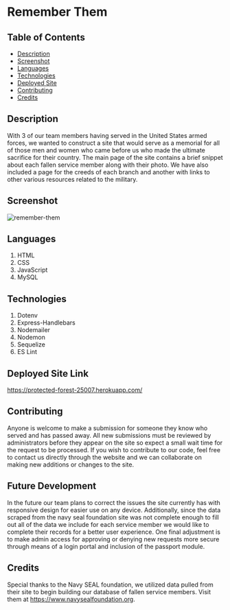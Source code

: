 # Remember Them

## Table of Contents
* [Description](#Description)
* [Screenshot](#Screenshot)
* [Languages](#Languages)
* [Technologies](#Technologies)
* [Deployed Site](#Deployed_Site_Link)
* [Contributing](#Contributing)
* [Credits](#Credits)

## Description
With 3 of our team members having served in the United States armed forces, we wanted to construct
a site that would serve as a memorial for all of those men and women who came before us who made the 
ultimate sacrifice for their country. The main page of the site contains a brief snippet about
each fallen service member along with their photo. We have also included a page for the creeds
of each branch and another with links to other various resources related to the military.

## Screenshot
![remember-them](https://user-images.githubusercontent.com/66571617/98058117-2f29c800-1e01-11eb-8c9e-31b753690e4c.PNG)

## Languages
1. HTML
2. CSS
3. JavaScript
4. MySQL

## Technologies
1. Dotenv
2. Express-Handlebars
3. Nodemailer
4. Nodemon
5. Sequelize
6. ES Lint

## Deployed Site Link
https://protected-forest-25007.herokuapp.com/

## Contributing
Anyone is welcome to make a submission for someone they know who served and has passed away.
All new submissions must be reviewed by administrators before they appear on the site so 
expect a small wait time for the request to be processed. If you wish to contribute to
our code, feel free to contact us directly through the website and we can collaborate on
making new additions or changes to the site.

## Future Development
In the future our team plans to correct the issues the site currently has with responsive design for easier use on any device. Additionally, 
since the data scraped from the navy seal foundation site was not complete enough to fill out all of the data we include for each service member
we would like to complete their records for a better user experience. One final adjustment is to make admin access for approving or denying
new requests more secure through means of a login portal and inclusion of the passport module.

## Credits
Special thanks to the Navy SEAL foundation, we utilized data pulled from their site to
begin building our database of fallen service members. Visit them at https://www.navysealfoundation.org.